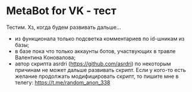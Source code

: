 # MetaBot for VK - тест
Тестим. Хз, когда будем развивать дальше...
- из функционала только подсветка комментариев по id-шникам из базы;
- в базе пока что только аккаунты ботов, участвующих в травле Валентина Коновалова;
- автор скрипта asrdri (https://github.com/asrdri) по некоторым причинам не может дальше развивать скрипт. Если у кого-то есть желание продолжать модифицировать скрипт, то пишите мне в телегу: https://t.me/random_anon_338
